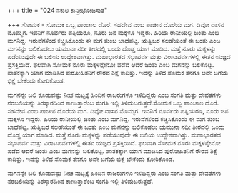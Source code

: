 +++
title = "024 ನಕುಲ ಕುನ್ತೀಭೋಜಸುತ"

+++
ಸೋಮಕ - ಸೋಮಕ ಒಬ್ಬ ಪಾಂಚಾಲ ದೊರೆ. ಸಹದೇವ ಎಂಬ ಪಾಚೀನ ದೊರೆಯ ಮಗ. ದಿವೋ ದಾಸನ ಮೊಮ್ಮಗ. ಇವನಿಗೆ ನೂರ್ವರು ಪತ್ನಿಯರೂ, ನೂರು ಜನ ಮಕ್ಕಳೂ ಇದ್ದರು. ಹಿರಿಯ ರಾನೀಯಲ್ಲಿ ಜಂತು ಎಂಬ ಮಗನಿದ್ದ. ಇರುವೆಗಳಿಂದ ಕಚ್ಚಿಸಿಕೊಂಡು ಈ ಮಗ ತುಂಬ ಬಾಧೆಪಟ್ಟ. ಋತ್ವಿಜರ ಸಲಹೆಯಂತೆ ಈ ಜಂತು ಎಂಬ ಮಗನನ್ನು ಬಲಿಕೊಡಲು ಯಮುನಾ ನದೀ ತೀರದಲ್ಲಿ ಒಂದು ದೊಡ್ಡ ಯಾಗ ಮಾಡಿದ. ಮತ್ತೆ ನೂರು ಮಕ್ಕಳನ್ನು ಪಡೆಯುವುದೇ ಈ ಬಲಿಯ ಉದ್ದೇಶವಾಗಿತ್ತು. ಮಹಾಭಾರತದ ಸಭಾಪರ್ವ ಮತ್ತು ವಿರಾಟಪರ್ವಗಳಲ್ಲಿ ಈತನ ಯಜ್ಞದ ಪ್ರಸಕ್ತಿಯಿದೆ. ಫಲವಾಗಿ ಸೋಮಕ ನೂರು ಮಕ್ಕಳನ್ನೇನೋ ಪಡೆದ ಆದರೆ ಜಂತು ಎಂಬ ಮಗನನ್ನು ಬಲಿಕೊಟ್ಟ. ಪಾತಕಕ್ಕಾಗಿ ಯಾಗ ಮಾಡಿಸಿದ ಪುರೋಹಿತನಿಗೆ ರೌರವ ಶಿಕ್ಷೆ ಕಾದಿತ್ತು. ಇದನ್ನು ತಿಳಿದ ಸೊಮಕ ತನಗೂ ಅದೇ ಬಗೆಯ ಭಿಕ್ಷೆ ಬೇಕೆಂದು ಕೋರಿಕೊಂಡ.  

ಮಗನನ್ನೇ ಬಲಿ ಕೊಡುವಷ್ಟು ನೀಚ ಮಟ್ಟಕ್ಕೆ ಹಿಂದಿನ ರಾಜರುಗಳೂ ಇಳಿದಿದ್ದರು ಎಂಬ ಸಂಗತಿ ಮತ್ತು ದೇವತೆಗಳು ನರಬಲಿಯನ್ನು ತಿರಸ್ಕಾರದಿಂದ ಕಾಣುತ್ತಾರೆಂಬ ಸಂಗತಿ ಇಲ್ಲಿ ತಿಳಿದುಬರುತ್ತದೆ.ಸೋಮಕ ಒಬ್ಬ ಪಾಂಚಾಲ ದೊರೆ. ಸಹದೇವ ಎಂಬ ಪಾಚೀನ ದೊರೆಯ ಮಗ. ದಿವೋ ದಾಸನ ಮೊಮ್ಮಗ. ಇವನಿಗೆ ನೂರ್ವರು ಪತ್ನಿಯರೂ, ನೂರು ಜನ ಮಕ್ಕಳೂ ಇದ್ದರು. ಹಿರಿಯ ರಾನೀಯಲ್ಲಿ ಜಂತು ಎಂಬ ಮಗನಿದ್ದ. ಇರುವೆಗಳಿಂದ ಕಚ್ಚಿಸಿಕೊಂಡು ಈ ಮಗ ತುಂಬ ಬಾಧೆಪಟ್ಟ. ಋತ್ವಿಜರ ಸಲಹೆಯಂತೆ ಈ ಜಂತು ಎಂಬ ಮಗನನ್ನು ಬಲಿಕೊಡಲು ಯಮುನಾ ನದೀ ತೀರದಲ್ಲಿ ಒಂದು ದೊಡ್ಡ ಯಾಗ ಮಾಡಿದ. ಮತ್ತೆ ನೂರು ಮಕ್ಕಳನ್ನು ಪಡೆಯುವುದೇ ಈ ಬಲಿಯ ಉದ್ದೇಶವಾಗಿತ್ತು. ಮಹಾಭಾರತದ ಸಭಾಪರ್ವ ಮತ್ತು ವಿರಾಟಪರ್ವಗಳಲ್ಲಿ ಈತನ ಯಜ್ಞದ ಪ್ರಸಕ್ತಿಯಿದೆ. ಫಲವಾಗಿ ಸೋಮಕ ನೂರು ಮಕ್ಕಳನ್ನೇನೋ ಪಡೆದ ಆದರೆ ಜಂತು ಎಂಬ ಮಗನನ್ನು ಬಲಿಕೊಟ್ಟ. ಪಾತಕಕ್ಕಾಗಿ ಯಾಗ ಮಾಡಿಸಿದ ಪುರೋಹಿತನಿಗೆ ರೌರವ ಶಿಕ್ಷೆ ಕಾದಿತ್ತು. ಇದನ್ನು ತಿಳಿದ ಸೊಮಕ ತನಗೂ ಅದೇ ಬಗೆಯ ಭಿಕ್ಷೆ ಬೇಕೆಂದು ಕೋರಿಕೊಂಡ.  

ಮಗನನ್ನೇ ಬಲಿ ಕೊಡುವಷ್ಟು ನೀಚ ಮಟ್ಟಕ್ಕೆ ಹಿಂದಿನ ರಾಜರುಗಳೂ ಇಳಿದಿದ್ದರು ಎಂಬ ಸಂಗತಿ ಮತ್ತು ದೇವತೆಗಳು ನರಬಲಿಯನ್ನು ತಿರಸ್ಕಾರದಿಂದ ಕಾಣುತ್ತಾರೆಂಬ ಸಂಗತಿ ಇಲ್ಲಿ ತಿಳಿದುಬರುತ್ತದೆ.﻿